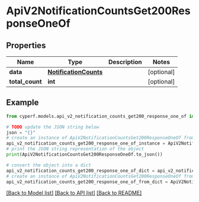 # ApiV2NotificationCountsGet200ResponseOneOf


## Properties

Name | Type | Description | Notes
------------ | ------------- | ------------- | -------------
**data** | [**NotificationCounts**](NotificationCounts.md) |  | [optional] 
**total_count** | **int** |  | [optional] 

## Example

```python
from cyperf.models.api_v2_notification_counts_get200_response_one_of import ApiV2NotificationCountsGet200ResponseOneOf

# TODO update the JSON string below
json = "{}"
# create an instance of ApiV2NotificationCountsGet200ResponseOneOf from a JSON string
api_v2_notification_counts_get200_response_one_of_instance = ApiV2NotificationCountsGet200ResponseOneOf.from_json(json)
# print the JSON string representation of the object
print(ApiV2NotificationCountsGet200ResponseOneOf.to_json())

# convert the object into a dict
api_v2_notification_counts_get200_response_one_of_dict = api_v2_notification_counts_get200_response_one_of_instance.to_dict()
# create an instance of ApiV2NotificationCountsGet200ResponseOneOf from a dict
api_v2_notification_counts_get200_response_one_of_from_dict = ApiV2NotificationCountsGet200ResponseOneOf.from_dict(api_v2_notification_counts_get200_response_one_of_dict)
```
[[Back to Model list]](../README.md#documentation-for-models) [[Back to API list]](../README.md#documentation-for-api-endpoints) [[Back to README]](../README.md)


